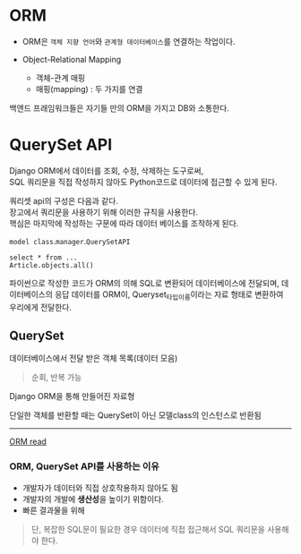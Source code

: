 # ORM

- ORM은 `객체 지향 언어`와 `관계형 데이터베이스`를 연결하는 작업이다.

- Object-Relational Mapping
  - 객체-관계 매핑
  - 매핑(mapping) : 두 가지를 연결

백앤드 프래임워크들은 자기들 만의 ORM을 가지고 DB와 소통한다.

# QuerySet API

Django ORM에서 데이터를 조회, 수정, 삭제하는 도구로써,\
SQL 쿼리문을 직접 작성하지 않아도 Python코드로 데이터에 접근할 수 있게 된다.

쿼리셋 api의 구성은 다음과 같다.\
장고에서 쿼리문을 사용하기 위해 이러한 규칙을 사용한다.\
핵심은 마지막에 작성하는 구문에 따라 데이터 베이스를 조작하게 된다.

`model class`.`manager`.`QuerySetAPI`
```
select * from ...
Article.objects.all()
```
파이썬으로 작성한 코드가 ORM의 의해 SQL로 변환되어 데이터베이스에 전달되며, 데이터베이스의 응답 데이터를 ORM이, Queryset<sub>타입이름</sub>이라는 자료 형태로 변환하여 우리에게 전달한다.



## QuerySet

데이터베이스에서 전달 받은 객체 목록(데이터 모음)

> 순회, 반복 가능

Django ORM을 통해 만들어진 자료형

단일한 객체를 반환할 때는 QuerySet이 아닌 모델class의 인스턴스로 반환됨

---

[ORM read](/Django/ORM_Read.md)

### ORM, QuerySet API를 사용하는 이유 
- 개발자가 데이터와 직접 상호작용하지 않아도 됨
- 개발자의 개발에 **생산성**을 높이기 위함이다.
- 빠른 결과물을 위해

> 단, 복잡한 SQL문이 필요한 경우 데이터에 직접 접근해서 SQL 쿼리문을 사용해야 한다. 
  